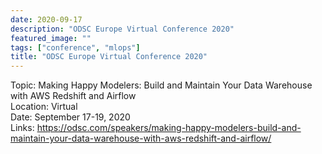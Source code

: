 ```yaml
---
date: 2020-09-17
description: "ODSC Europe Virtual Conference 2020"
featured_image: ""
tags: ["conference", "mlops"]
title: "ODSC Europe Virtual Conference 2020"
---
```


Topic: Making Happy Modelers: Build and Maintain Your Data Warehouse with AWS Redshift and Airflow    
Location: Virtual  
Date: September 17-19, 2020    
Links: https://odsc.com/speakers/making-happy-modelers-build-and-maintain-your-data-warehouse-with-aws-redshift-and-airflow/
